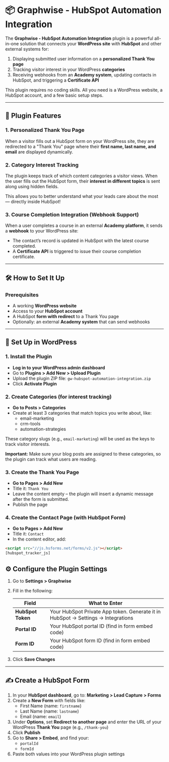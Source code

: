 # 📦 Graphwise - HubSpot Automation Integration

The **Graphwise - HubSpot Automation Integration** plugin is a powerful all-in-one solution that connects your **WordPress site** with **HubSpot** and other external systems for:

1. Displaying submitted user information on a **personalized Thank You page**
2. Tracking visitor interest in your WordPress **categories**
3. Receiving webhooks from an **Academy system**, updating contacts in HubSpot, and triggering a **Certificate API**

This plugin requires no coding skills. All you need is a WordPress website, a HubSpot account, and a few basic setup steps.

---

## 🌟 Plugin Features

### 1. Personalized Thank You Page

When a visitor fills out a HubSpot form on your WordPress site, they are redirected to a "Thank You" page where their **first name, last name, and email** are displayed dynamically.

### 2. Category Interest Tracking

The plugin keeps track of which content categories a visitor views. When the user fills out the HubSpot form, their **interest in different topics** is sent along using hidden fields.

This allows you to better understand what your leads care about the most — directly inside HubSpot!

### 3. Course Completion Integration (Webhook Support)

When a user completes a course in an external **Academy platform**, it sends a **webhook** to your WordPress site:
- The contact’s record is updated in HubSpot with the latest course completed.
- A **Certificate API** is triggered to issue their course completion certificate.

---

## 🛠️ How to Set It Up

### Prerequisites
- A working **WordPress website**
- Access to your **HubSpot account**
- A HubSpot **form with redirect** to a Thank You page
- Optionally: an external **Academy system** that can send webhooks

---

## 🔧 Set Up in WordPress

### 1. Install the Plugin

- **Log in to your WordPress admin dashboard**
- Go to **Plugins > Add New > Upload Plugin**
- Upload the plugin ZIP file: `gw-hubspot-automation-integration.zip`
- Click **Activate Plugin**

### 2. Create Categories (for interest tracking)

- **Go to Posts > Categories**
- Create at least 3 categories that match topics you write about, like:
   - email-marketing
   - crm-tools
   - automation-strategies

These category slugs (e.g., `email-marketing`) will be used as the keys to track visitor interests.

**Important:** Make sure your blog posts are assigned to these categories, so the plugin can track what users are reading.

### 3. Create the Thank You Page

- **Go to Pages > Add New**
- Title it: `Thank You`
- Leave the content empty – the plugin will insert a dynamic message after the form is submitted.
- Publish the page

### 4. Create the Contact Page (with HubSpot Form)

- **Go to Pages > Add New**
- Title it: `Contact`
- In the content editor, add:

```html
<script src="//js.hsforms.net/forms/v2.js"></script>
[hubspot_tracker_js]
```

## ⚙️ Configure the Plugin Settings

1. Go to **Settings > Graphwise**
2. Fill in the following:

   | Field               | What to Enter                                                                 |
   |--------------------|-------------------------------------------------------------------------------|
   | **HubSpot Token**   | Your HubSpot Private App token. Generate it in HubSpot → Settings → Integrations |
   | **Portal ID**       | Your HubSpot portal ID (find in form embed code)                             |
   | **Form ID**         | Your HubSpot form ID (find in form embed code)                               |

3. Click **Save Changes**

---

## ✍️ Create a HubSpot Form

1. In your **HubSpot dashboard**, go to:
   **Marketing > Lead Capture > Forms**
2. Create a **New Form** with fields like:
   - First Name (name: `firstname`)
   - Last Name (name: `lastname`)
   - Email (name: `email`)
3. Under **Options**, set **Redirect to another page** and enter the URL of your WordPress **Thank You** page (e.g., `/thank-you`)
4. Click **Publish**
5. Go to **Share > Embed**, and find your:
   - `portalId`
   - `formId`
6. Paste both values into your WordPress plugin settings